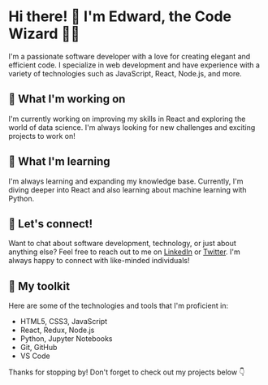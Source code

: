 # Hi there! 👋 I'm Edward, the Code Wizard 🧙‍♂️

I'm a passionate software developer with a love for creating elegant and efficient code. I specialize in web development and have experience with a variety of technologies such as JavaScript, React, Node.js, and more. 

## 🔭 What I'm working on

I'm currently working on improving my skills in React and exploring the world of data science. I'm always looking for new challenges and exciting projects to work on!

## 🌱 What I'm learning

I'm always learning and expanding my knowledge base. Currently, I'm diving deeper into React and also learning about machine learning with Python.

## 💬 Let's connect!

Want to chat about software development, technology, or just about anything else? Feel free to reach out to me on [LinkedIn](https://www.linkedin.com/in/edwardcodewizard/) or [Twitter](https://twitter.com/edwardcodewiz). I'm always happy to connect with like-minded individuals!

## 🧰 My toolkit

Here are some of the technologies and tools that I'm proficient in:

- HTML5, CSS3, JavaScript
- React, Redux, Node.js
- Python, Jupyter Notebooks
- Git, GitHub
- VS Code

Thanks for stopping by! Don't forget to check out my projects below 👇
